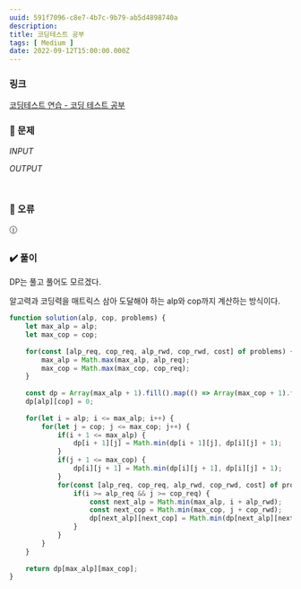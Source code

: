 ```yaml
---
uuid: 591f7096-c8e7-4b7c-9b79-ab5d4898740a
description: 
title: 코딩테스트 공부
tags: [ Medium ]
date: 2022-09-12T15:00:00.000Z
---
```








### 링크

[코딩테스트 연습 - 코딩 테스트 공부](https://school.programmers.co.kr/learn/courses/30/lessons/118668)

### 📝 문제

*INPUT*

*OUTPUT*

```jsx

```

```jsx

```

### 🚨 오류

<aside>
🕧

</aside>

### ✔️ 풀이

DP는 풀고 풀어도 모르겠다.

알고력과 코딩력을 매트릭스 삼아 도달해야 하는 alp와 cop까지 계산하는 방식이다.

```jsx
function solution(alp, cop, problems) {
    let max_alp = alp;
    let max_cop = cop;
    
    for(const [alp_req, cop_req, alp_rwd, cop_rwd, cost] of problems) {
        max_alp = Math.max(max_alp, alp_req);
        max_cop = Math.max(max_cop, cop_req);
    }
    
    const dp = Array(max_alp + 1).fill().map(() => Array(max_cop + 1).fill(Infinity));
    dp[alp][cop] = 0;
    
    for(let i = alp; i <= max_alp; i++) {
        for(let j = cop; j <= max_cop; j++) {
            if(i + 1 <= max_alp) {
                dp[i + 1][j] = Math.min(dp[i + 1][j], dp[i][j] + 1);
            }
            if(j + 1 <= max_cop) {
                dp[i][j + 1] = Math.min(dp[i][j + 1], dp[i][j] + 1);
            }
            for(const [alp_req, cop_req, alp_rwd, cop_rwd, cost] of problems) {
                if(i >= alp_req && j >= cop_req) {
                    const next_alp = Math.min(max_alp, i + alp_rwd);
                    const next_cop = Math.min(max_cop, j + cop_rwd);
                    dp[next_alp][next_cop] = Math.min(dp[next_alp][next_cop], dp[i][j] + cost);
                }
            }
        }
    }
    
    return dp[max_alp][max_cop];
}
```